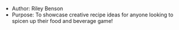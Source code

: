 * Author: Riley Benson
* Purpose: To showcase creative recipe ideas for anyone looking to spicen up their food and beverage game!